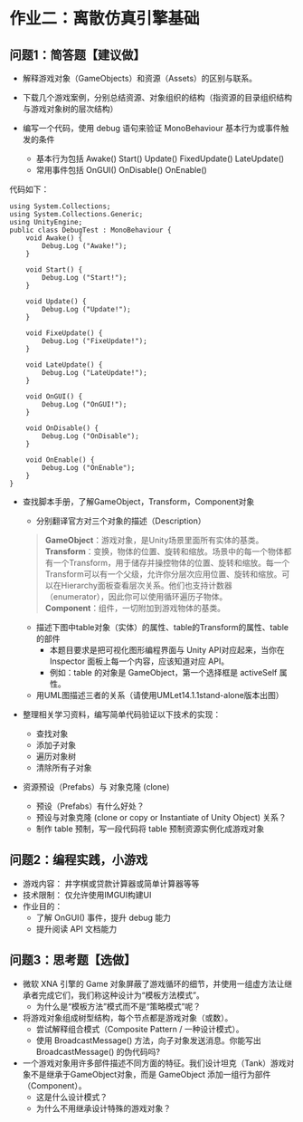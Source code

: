 # 作业二：离散仿真引擎基础
## 问题1：简答题【建议做】
- 解释游戏对象（GameObjects）和资源（Assets）的区别与联系。
  >  

- 下载几个游戏案例，分别总结资源、对象组织的结构（指资源的目录组织结构与游戏对象树的层次结构）  
- 编写一个代码，使用 debug 语句来验证 MonoBehaviour 基本行为或事件触发的条件   
   - 基本行为包括 Awake() Start() Update() FixedUpdate() LateUpdate()  
   - 常用事件包括 OnGUI() OnDisable() OnEnable()  
  
代码如下：
```  
using System.Collections;
using System.Collections.Generic;
using UnityEngine;  
public class DebugTest : MonoBehaviour {
	void Awake() {
		Debug.Log ("Awake!");
	}

	void Start() {
		Debug.Log ("Start!");
	}

	void Update() {
		Debug.Log ("Update!");
	}

	void FixeUpdate() {
		Debug.Log ("FixeUpdate!");
	}

	void LateUpdate() {
		Debug.Log ("LateUpdate!");
	}

	void OnGUI() {
		Debug.Log ("OnGUI!");	
	}

	void OnDisable() {
		Debug.Log ("OnDisable");
	}

	void OnEnable() {
		Debug.Log ("OnEnable");
	}
}  
```  

- 查找脚本手册，了解GameObject，Transform，Component对象  
   - 分别翻译官方对三个对象的描述（Description）  
   > **GameObject**：游戏对象，是Unity场景里面所有实体的基类。  
   > **Transform**：变换，物体的位置、旋转和缩放。场景中的每一个物体都有一个Transform，用于储存并操控物体的位置、旋转和缩放。每一个Transform可以有一个父级，允许你分层次应用位置、旋转和缩放。可以在Hierarchy面板查看层次关系。他们也支持计数器（enumerator），因此你可以使用循环遍历子物体。  
   > **Component**：组件，一切附加到游戏物体的基类。  

   - 描述下图中table对象（实体）的属性、table的Transform的属性、table 的部件   
      - 本题目要求是把可视化图形编程界面与 Unity API对应起来，当你在 Inspector 面板上每一个内容，应该知道对应 API。  
      - 例如：table 的对象是 GameObject，第一个选择框是 activeSelf 属性。  
   - 用UML图描述三者的关系（请使用UMLet14.1.1stand-alone版本出图）  
- 整理相关学习资料，编写简单代码验证以下技术的实现：  
   - 查找对象  
   - 添加子对象  
   - 遍历对象树  
   - 清除所有子对象  
- 资源预设（Prefabs）与 对象克隆 (clone)  
   - 预设（Prefabs）有什么好处？  
   - 预设与对象克隆 (clone or copy or Instantiate of Unity Object) 关系？  
   - 制作 table 预制，写一段代码将 table 预制资源实例化成游戏对象  
  
## 问题2：编程实践，小游戏  
- 游戏内容： 井字棋或贷款计算器或简单计算器等等  
- 技术限制： 仅允许使用IMGUI构建UI  
- 作业目的：  
   - 了解 OnGUI() 事件，提升 debug 能力  
   - 提升阅读 API 文档能力  
  
## 问题3：思考题【选做】  
- 微软 XNA 引擎的 Game 对象屏蔽了游戏循环的细节，并使用一组虚方法让继承者完成它们，我们称这种设计为“模板方法模式”。  
   - 为什么是“模板方法”模式而不是“策略模式”呢？
- 将游戏对象组成树型结构，每个节点都是游戏对象（或数）。  
   - 尝试解释组合模式（Composite Pattern / 一种设计模式）。  
   - 使用 BroadcastMessage() 方法，向子对象发送消息。你能写出 BroadcastMessage() 的伪代码吗?  
- 一个游戏对象用许多部件描述不同方面的特征。我们设计坦克（Tank）游戏对象不是继承于GameObject对象，而是 GameObject 添加一组行为部件（Component）。  
   - 这是什么设计模式？  
   - 为什么不用继承设计特殊的游戏对象？  
